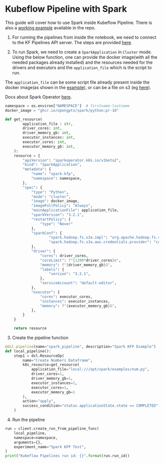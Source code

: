 # Kubeflow Pipeline with Spark

This guide will cover how to use Spark inside Kubeflow Pipeline. There is also a [working example](./notebooks/spark_kfp_example.ipynb) available in the repo.

1. For running the pipelines from inside the notebook, we need to connect to the KF Pipelines API server. The steps are provided [here](../../../pipelines/notebook-access.md).

2. To run Spark, we need to create a `SparkApplication` in `Cluster` mode. Using the below function, one can provide the docker image(with all the needed packages already installed) and the resources needed for the drivers and executors and the `application_file` which is the script to run.

The `application_file` can be some script file already present inside the docker image(as shown in the [example](./notebooks/spark_kfp_example.ipynb)), or can be a file on s3 (eg [here](./Using-S3-SparkApplication-mainApplicationFile.md)).

Docs about Spark Operator [here](https://github.com/GoogleCloudPlatform/spark-on-k8s-operator/blob/master/docs/user-guide.md).

```python
namespace = os.environ["NAMESPACE"]  # firstname-lastname
docker_image = "ghcr.io/opengptx/spark/python:pr-10"

def get_resource(
        application_file : str,
        driver_cores: int,
        driver_memory_gb: int,
        executor_instances: int,
        executor_cores: int,
        executor_memory_gb: int,
    ):
    resource = {
        "apiVersion": "sparkoperator.k8s.io/v1beta2",
        "kind": "SparkApplication",
        "metadata": {
            "name": "spark-kfp",
            "namespace": namespace,
        },
        "spec": {
            "type": "Python",
            "mode": "cluster",
            "image": docker_image,
            "imagePullPolicy": "Always",
            "mainApplicationFile": application_file,
            "sparkVersion": "3.2.1",
            "restartPolicy": {
                "type": "Never"
            },
            "sparkConf": {
                    "spark.hadoop.fs.s3a.impl": "org.apache.hadoop.fs.s3a.S3AFileSystem",
                    "spark.hadoop.fs.s3a.aws.credentials.provider": "com.amazonaws.auth.WebIdentityTokenCredentialsProvider"
            },
            "driver": {
                "cores": driver_cores,
                "coreLimit": f"{1200*driver_cores}m",
                "memory": f"{driver_memory_gb}G",
                "labels": {
                    "version": "3.2.1",
                },
                "serviceAccount": "default-editor",
            },
            "executor": {
                "cores": executor_cores,
                "instances": executor_instances,
                "memory": f"{executor_memory_gb}G",
            },
        }
    }

    return resource
```

3. Create the pipeline function
```python
@dsl.pipeline(name="spark_pipeline", description="Spark KFP Example")
def local_pipeline():
    step1 = dsl.ResourceOp(
        name="Create Numbers Dataframe",
        k8s_resource=get_resource(
            application_file="local:///opt/spark/examples/num.py",
            driver_cores=1,
            driver_memory_gb=1,
            executor_instances=1,
            executor_cores=1,
            executor_memory_gb=1
        ),
        action="apply",
        success_condition="status.applicationState.state == COMPLETED"
    )
```

4. Run the pipeline
```python
run = client.create_run_from_pipeline_func(
    local_pipeline,
    namespace=namespace,
    arguments={},
    experiment_name="Spark KFP Test",
)
print("Kubeflow Pipelines run id: {}".format(run.run_id))
```